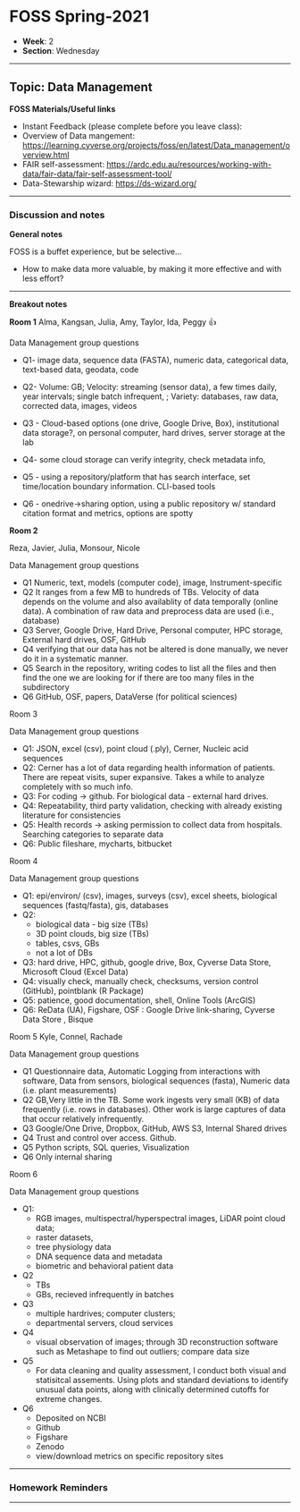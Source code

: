 # FOSS Spring-2021
- **Week**: 2
- **Section**: Wednesday

----
## Topic: Data Management

**FOSS Materials/Useful links**


- Instant Feedback (please complete before you leave class):
- Overview of Data mangement: https://learning.cyverse.org/projects/foss/en/latest/Data_management/overview.html
- FAIR self-assessment: https://ardc.edu.au/resources/working-with-data/fair-data/fair-self-assessment-tool/
- Data-Stewarship wizard: https://ds-wizard.org/


---- 
### Discussion and notes

**General notes**

FOSS is a buffet experience, but be selective...
- How to make data more valuable, by making it more effective and with less effort?


---

**Breakout notes**

**Room 1**
Alma, Kangsan, Julia, Amy, Taylor, Ida, Peggy :+1: 

Data Management group questions
- Q1- image data, sequence data (FASTA), numeric data, categorical data, text-based data, geodata, code
- Q2- Volume: GB; Velocity: streaming (sensor data), a few times daily, year intervals; single batch infrequent,  ; Variety: databases, raw data, corrected data, images, videos
- Q3 - Cloud-based options (one drive, Google Drive, Box), institutional data storage?, on personal computer, hard drives, server storage at the lab
    
- Q4- some cloud storage can verify integrity, check metadata info, 
- Q5 - using a repository/platform that has search interface, set time/location boundary information. CLI-based tools
- Q6 - onedrive->sharing option, using a public repository w/ standard citation format and metrics, options are spotty

**Room 2**

Reza, Javier, Julia, Monsour, Nicole

Data Management group questions
- Q1 Numeric, text, models (computer code), image, Instrument-specific
- Q2 It ranges from a few MB to hundreds of TBs. Velocity of data depends on the volume and also availablity of data temporally (online data). A combination of raw data and preprocess data are used (i.e., database)
- Q3 Server, Google Drive, Hard Drive, Personal computer, HPC storage, External hard drives, OSF, GitHub
- Q4 verifying that our data has not be altered is done manually, we never do it in a systematic manner. 
- Q5 Search in the repository, writing codes to list all the files and then find the one we are looking for if there are too many files in the subdirectory
- Q6 GitHub, OSF, papers, DataVerse (for political sciences)


Room 3

Data Management group questions
- Q1: JSON, excel (csv), point cloud (.ply), Cerner, Nucleic acid sequences
- Q2: Cerner has a lot of data regarding health information of patients. There are repeat visits, super expansive. Takes a while to analyze completely with so much info.
- Q3: For coding -> github. For biological data - external hard drives.
- Q4: Repeatability, third party validation, checking with already existing literature for consistencies
- Q5: Health records -> asking permission to collect data from hospitals. Searching categories to separate data
- Q6: Public fileshare, mycharts, bitbucket


Room 4 

Data Management group questions
- Q1: epi/environ/ (csv), images, surveys (csv), excel sheets, biological sequences (fastq/fasta), gis, databases 
- Q2: 
   -   biological data - big size (TBs) 
   -   3D point clouds, big size (TBs) 
   -   tables, csvs, GBs
   -   not a lot of DBs 
- Q3: hard drive, HPC, github, google drive, Box, Cyverse Data Store, Microsoft Cloud (Excel Data)
- Q4: visually check, manually check, checksums, version control (GitHub), pointblank (R Package)
- Q5: patience, good documentation, shell, Online Tools (ArcGIS)
- Q6: ReData (UA), Figshare, OSF : Google Drive link-sharing, Cyverse Data Store , Bisque


Room 5 Kyle, Connel, Rachade

Data Management group questions
- Q1 Questionnaire data, Automatic Logging from interactions with software, Data from sensors, biological sequences (fasta), Numeric data (i.e. plant measurements)
- Q2 GB,Very little in the TB.  Some work ingests very small (KB) of data frequently (i.e. rows in databases).  Other work is large captures of data that occur relatively infrequently.  
- Q3 Google/One Drive, Dropbox, GitHub, AWS S3, Internal Shared drives
- Q4 Trust and control over access.  Github.
- Q5 Python scripts, SQL queries, Visualization
- Q6 Only internal sharing


Room 6

Data Management group questions
- Q1: 
    - RGB images, multispectral/hyperspectral images, LiDAR point cloud data;  
    - raster datasets, 
    - tree physiology data
    - DNA sequence data and metadata 
    - biometric and behavioral patient data
- Q2
    - TBs
    - GBs, recieved infrequently in batches
- Q3
    - multiple hardrives; computer clusters; 
    - departmental servers, cloud services
- Q4
    - visual observation of images; through 3D reconstruction software such as Metashape to find out outliers; compare data size 
- Q5 
    - For data cleaning and quality assessment, I conduct both visual and statisitcal assements. Using plots and standard deviations to identify unusual data points, along with clinically determined cutoffs for extreme changes. 
- Q6
    - Deposited on NCBI
    - Github
    - Figshare
    - Zenodo
    - view/download metrics on specific repository sites 



---

### Homework Reminders

----